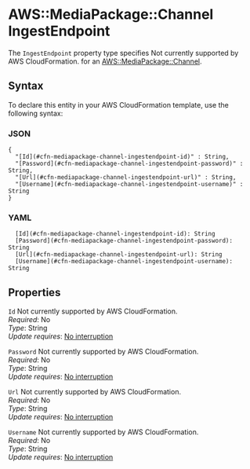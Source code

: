 # AWS::MediaPackage::Channel IngestEndpoint<a name="aws-properties-mediapackage-channel-ingestendpoint"></a>

<a name="aws-properties-mediapackage-channel-ingestendpoint-description"></a>The `IngestEndpoint` property type specifies Not currently supported by AWS CloudFormation\. for an [AWS::MediaPackage::Channel](aws-resource-mediapackage-channel.md)\.

## Syntax<a name="aws-properties-mediapackage-channel-ingestendpoint-syntax"></a>

To declare this entity in your AWS CloudFormation template, use the following syntax:

### JSON<a name="aws-properties-mediapackage-channel-ingestendpoint-syntax.json"></a>

```
{
  "[Id](#cfn-mediapackage-channel-ingestendpoint-id)" : String,
  "[Password](#cfn-mediapackage-channel-ingestendpoint-password)" : String,
  "[Url](#cfn-mediapackage-channel-ingestendpoint-url)" : String,
  "[Username](#cfn-mediapackage-channel-ingestendpoint-username)" : String
}
```

### YAML<a name="aws-properties-mediapackage-channel-ingestendpoint-syntax.yaml"></a>

```
  [Id](#cfn-mediapackage-channel-ingestendpoint-id): String
  [Password](#cfn-mediapackage-channel-ingestendpoint-password): String
  [Url](#cfn-mediapackage-channel-ingestendpoint-url): String
  [Username](#cfn-mediapackage-channel-ingestendpoint-username): String
```

## Properties<a name="aws-properties-mediapackage-channel-ingestendpoint-properties"></a>

`Id`  <a name="cfn-mediapackage-channel-ingestendpoint-id"></a>
Not currently supported by AWS CloudFormation\.  
*Required*: No  
*Type*: String  
*Update requires*: [No interruption](https://docs.aws.amazon.com/AWSCloudFormation/latest/UserGuide/using-cfn-updating-stacks-update-behaviors.html#update-no-interrupt)

`Password`  <a name="cfn-mediapackage-channel-ingestendpoint-password"></a>
Not currently supported by AWS CloudFormation\.  
*Required*: No  
*Type*: String  
*Update requires*: [No interruption](https://docs.aws.amazon.com/AWSCloudFormation/latest/UserGuide/using-cfn-updating-stacks-update-behaviors.html#update-no-interrupt)

`Url`  <a name="cfn-mediapackage-channel-ingestendpoint-url"></a>
Not currently supported by AWS CloudFormation\.  
*Required*: No  
*Type*: String  
*Update requires*: [No interruption](https://docs.aws.amazon.com/AWSCloudFormation/latest/UserGuide/using-cfn-updating-stacks-update-behaviors.html#update-no-interrupt)

`Username`  <a name="cfn-mediapackage-channel-ingestendpoint-username"></a>
Not currently supported by AWS CloudFormation\.  
*Required*: No  
*Type*: String  
*Update requires*: [No interruption](https://docs.aws.amazon.com/AWSCloudFormation/latest/UserGuide/using-cfn-updating-stacks-update-behaviors.html#update-no-interrupt)